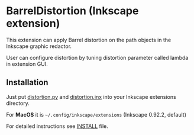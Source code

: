# BarrelDistortion (Inkscape extension)

This extension can apply Barrel distortion on the path objects in the Inkscape graphic redactor.

User can configure distortion by tuning distortion parameter called lambda in extension GUI.  

## Installation

Just put [distortion.py](./distortion.py) and [distortion.inx](./distortion.inx) into your Inkscape extensions directory.

For **MacOS** it is `~/.config/inkscape/extensions` (Inkscape 0.92.2, default)

For detailed instructions see [INSTALL](./INSTALL) file.
